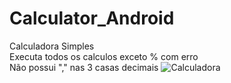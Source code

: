 # Calculator_Android
Calculadora Simples\
Executa todos os calculos exceto % com erro\
Não possui "," nas 3 casas decimais
![Calculadora](https://i.postimg.cc/9fKRMH3H/Captura-de-ecr-2024-10-08-144429.png)
